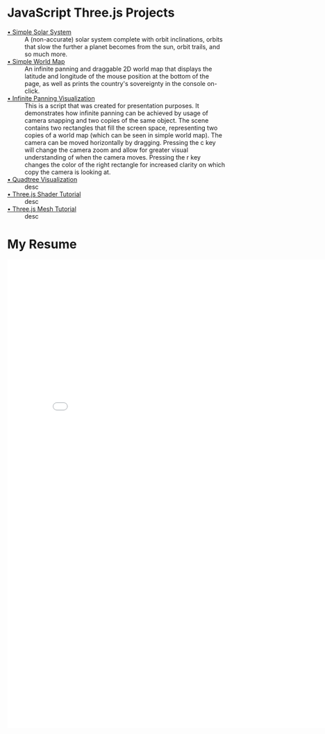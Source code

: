 <meta name="viewport" content="width=device-width, initial-scale=1.0">
<h1>JavaScript Three.js Projects</h1>
<dl>
  <dt><a href="https://wiadarola.github.io/simple-solar-system">&#x2022; Simple Solar System</a></dt>
    <dd>A (non-accurate) solar system complete with orbit inclinations, orbits that slow the further a planet becomes from the sun, orbit trails, and so much more.</dd>
  <dt><a href="https://wiadarola.github.io/simple-world-map">&#x2022; Simple World Map</a></dt>
    <dd>An infinite panning and draggable 2D world map that displays the latitude and longitude of the mouse position at the bottom of the page, as well as prints the country's sovereignty in the console on-click. </dd>
  <dt><a href="https://wiadarola.github.io/infinite-panning-visualization">&#x2022; Infinite Panning Visualization</a></dt>
    <dd>This is a script that was created for presentation purposes. It demonstrates how infinite panning can be achieved by usage of camera snapping and two copies of the same object. The scene contains two rectangles that fill the screen space, representing two copies of a world map (which can be seen in simple world map). The camera can be moved horizontally by dragging. Pressing the c key will change the camera zoom and allow for greater visual understanding of when the camera moves. Pressing the r key changes the color of the right rectangle for increased clarity on which copy the camera is looking at.</dd>
  <dt><a href="https://wiadarola.github.io/quadtree-visualization">&#x2022; Quadtree Visualization</a></dt>
    <dd>desc</dd>
  <dt><a href="https://wiadarola.github.io/threejs-shader-tutorial">&#x2022; Three.js Shader Tutorial</a></dt>
    <dd>desc</dd>
  <dt><a href="https://wiadarola.github.io/threejs-mesh-tutorial">&#x2022; Three.js Mesh Tutorial</a></dt>
    <dd>desc</dd>
</dl>
<h1>My Resume</h1>
<embed src="Resume.pdf" width="810px" height="1080px" />
